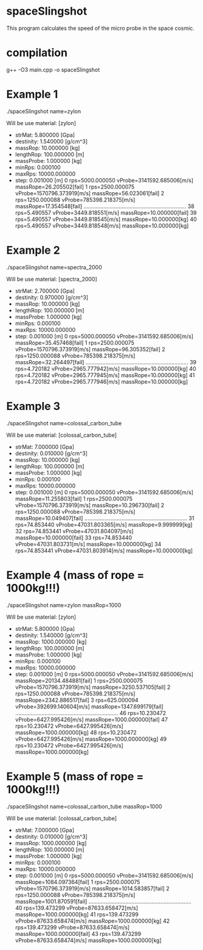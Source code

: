 # spaceSlingshot

This program calculates the speed of the micro probe in the space cosmic.

# compilation

g++ -O3 main.cpp -o spaceSlingshot

# Example 1

./spaceSlingshot name=zylon

Will be use material: [zylon]
 - strMat:    5.800000 [Gpa]
 - destinity: 1.540000 [g/cm^3]
 - massRop:   10.000000 [kg]
 - lengthRop: 100.000000 [m]
 - massProbe: 1.000000 [kg]
 - minRps:    0.000100
 - maxRps:    10000.000000
 - step:      0.001000 [m]
   0 rps=5000.000050 vProbe=3141592.685006[m/s] massRope=26.205502[fail]
   1 rps=2500.000075 vProbe=1570796.373919[m/s] massRope=56.023061[fail]
   2 rps=1250.000088 vProbe=785398.218375[m/s] massRope=17.354548[fail]
   ...................................................................
   38 rps=5.490557 vProbe=3449.818551[m/s] massRope=10.000000[fail]
   39 rps=5.490557 vProbe=3449.818545[m/s] massRope=10.000000[kg]
   40 rps=5.490557 vProbe=3449.818548[m/s] massRope=10.000000[kg]


# Example 2
./spaceSlingshot name=spectra_2000

Will be use material: [spectra_2000]
 - strMat:    2.700000 [Gpa]
 - destinity: 0.970000 [g/cm^3]
 - massRop:   10.000000 [kg]
 - lengthRop: 100.000000 [m]
 - massProbe: 1.000000 [kg]
 - minRps:    0.000100
 - maxRps:    10000.000000
 - step:      0.001000 [m]
   0 rps=5000.000050 vProbe=3141592.685006[m/s] massRope=35.457468[fail]
   1 rps=2500.000075 vProbe=1570796.373919[m/s] massRope=96.305352[fail]
   2 rps=1250.000088 vProbe=785398.218375[m/s] massRope=32.264497[fail]
   ...................................................................
   39 rps=4.720182 vProbe=2965.777942[m/s] massRope=10.000000[kg]
   40 rps=4.720182 vProbe=2965.777945[m/s] massRope=10.000000[kg]
   41 rps=4.720182 vProbe=2965.777946[m/s] massRope=10.000000[kg]


# Example 3

./spaceSlingshot name=colossal_carbon_tube

Will be use material: [colossal_carbon_tube]
 - strMat:    7.000000 [Gpa]
 - destinity: 0.010000 [g/cm^3]
 - massRop:   10.000000 [kg]
 - lengthRop: 100.000000 [m]
 - massProbe: 1.000000 [kg]
 - minRps:    0.000100
 - maxRps:    10000.000000
 - step:      0.001000 [m]
   0 rps=5000.000050 vProbe=3141592.685006[m/s] massRope=11.255803[fail]
   1 rps=2500.000075 vProbe=1570796.373919[m/s] massRope=10.296730[fail]
   2 rps=1250.000088 vProbe=785398.218375[m/s] massRope=10.049407[fail]
   ...................................................................
   31 rps=74.853440 vProbe=47031.803365[m/s] massRope=9.999999[kg]
   32 rps=74.853441 vProbe=47031.804097[m/s] massRope=10.000000[fail]
   33 rps=74.853440 vProbe=47031.803731[m/s] massRope=10.000000[kg]
   34 rps=74.853441 vProbe=47031.803914[m/s] massRope=10.000000[kg]


# Example 4 (mass of rope = 1000kg!!!)

./spaceSlingshot name=zylon massRop=1000

Will be use material: [zylon]
 - strMat:    5.800000 [Gpa]
 - destinity: 1.540000 [g/cm^3]
 - massRop:   1000.000000 [kg]
 - lengthRop: 100.000000 [m]
 - massProbe: 1.000000 [kg]
 - minRps:    0.000100
 - maxRps:    10000.000000
 - step:      0.001000 [m]
   0 rps=5000.000050 vProbe=3141592.685006[m/s] massRope=20134.484881[fail]
   1 rps=2500.000075 vProbe=1570796.373919[m/s] massRope=3250.537105[fail]
   2 rps=1250.000088 vProbe=785398.218375[m/s] massRope=2342.886517[fail]
   3 rps=625.000094 vProbe=392699.140604[m/s] massRope=1347.699179[fail]
   ...................................................................
  46 rps=10.230472 vProbe=6427.995426[m/s] massRope=1000.000000[fail]
  47 rps=10.230472 vProbe=6427.995426[m/s] massRope=1000.000000[kg]
  48 rps=10.230472 vProbe=6427.995426[m/s] massRope=1000.000000[kg]
  49 rps=10.230472 vProbe=6427.995426[m/s] massRope=1000.000000[kg]


# Example 5 (mass of rope = 1000kg!!!)

./spaceSlingshot name=colossal_carbon_tube massRop=1000

Will be use material: [colossal_carbon_tube]
 - strMat:    7.000000 [Gpa]
 - destinity: 0.010000 [g/cm^3]
 - massRop:   1000.000000 [kg]
 - lengthRop: 100.000000 [m]
 - massProbe: 1.000000 [kg]
 - minRps:    0.000100
 - maxRps:    10000.000000
 - step:      0.001000 [m]
   0 rps=5000.000050 vProbe=3141592.685006[m/s] massRope=1084.097364[fail]
   1 rps=2500.000075 vProbe=1570796.373919[m/s] massRope=1014.583857[fail]
   2 rps=1250.000088 vProbe=785398.218375[m/s] massRope=1001.870591[fail]
   ...................................................................
   40 rps=139.473299 vProbe=87633.658472[m/s] massRope=1000.000000[kg]
   41 rps=139.473299 vProbe=87633.658474[m/s] massRope=1000.000000[kg]
   42 rps=139.473299 vProbe=87633.658474[m/s] massRope=1000.000000[fail]
   43 rps=139.473299 vProbe=87633.658474[m/s] massRope=1000.000000[kg]
